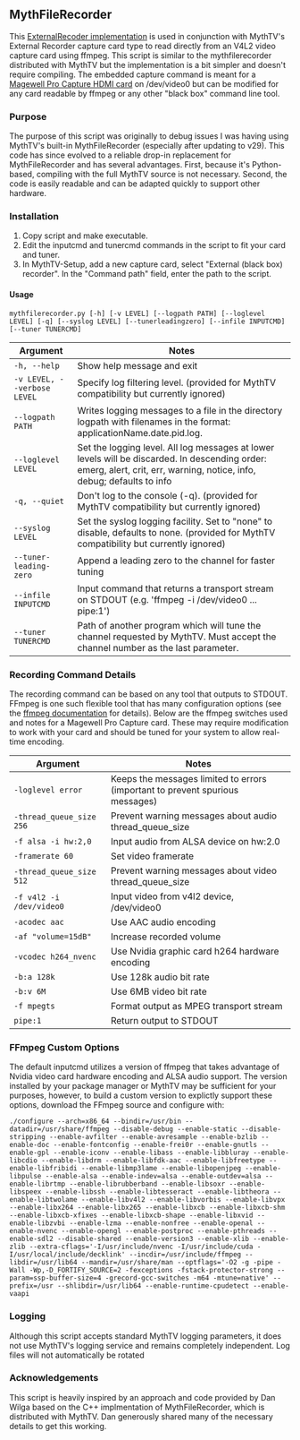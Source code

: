 ## MythFileRecorder

This [ExternalRecoder implementation](https://www.mythtv.org/wiki/ExternalRecorder) is used in conjunction with MythTV's External Recorder capture card type to read directly from an V4L2 video capture card using ffmpeg.  This script is similar to the mythfilerecorder distributed with MythTV but the implementation is a bit simpler and doesn't require compiling.  The embedded capture command is meant for a [Magewell Pro Capture HDMI card](http://www.magewell.com/pro-capture-hdmi) on /dev/video0 but can be modified for any card readable by ffmpeg or any other "black box" command line tool.


### Purpose
The purpose of this script was originally to debug issues I was having using MythTV's built-in MythFileRecorder (especially after updating to v29).  This code has since evolved to a reliable drop-in replacement for MythFileRecorder and has several advantages.  First, because it's Python-based, compiling with the full MythTV source is not necessary.  Second, the code is easily readable and can be adapted quickly to support other hardware.


### Installation
1. Copy script and make executable.
2. Edit the inputcmd and tunercmd commands in the script to fit your card and tuner.
3. In MythTV-Setup, add a new capture card, select "External (black box) recorder".  In the "Command path" field, enter the path to the script.


#### Usage

```
mythfilerecorder.py [-h] [-v LEVEL] [--logpath PATH] [--loglevel LEVEL] [-q] [--syslog LEVEL] [--tunerleadingzero] [--infile INPUTCMD] [--tuner TUNERCMD]
```


| Argument                    | Notes                                                  |
| --------------------------- | ------------------------------------------------------ |
| `-h, --help`                | Show help message and exit                             |
| `-v LEVEL, --verbose LEVEL` | Specify log filtering level. (provided for MythTV compatibility but currently ignored) |
| `--logpath PATH`            | Writes logging messages to a file in the directory logpath with filenames in the format: applicationName.date.pid.log. |
| `--loglevel LEVEL`          | Set the logging level. All log messages at lower levels will be discarded. In descending order: emerg, alert, crit, err, warning, notice, info, debug; defaults to info
| `-q, --quiet`               | Don't log to the console (-q). (provided for MythTV compatibility but currently ignored) |
| `--syslog LEVEL`            | Set the syslog logging facility. Set to "none" to disable, defaults to none. (provided for MythTV compatibility but currently ignored)   |
| `--tuner-leading-zero`      | Append a leading zero to the channel for faster tuning       |
| `--infile INPUTCMD`         | Input command that returns a transport stream on STDOUT (e.g. 'ffmpeg -i /dev/video0 ... pipe:1') |
| `--tuner TUNERCMD`          | Path of another program which will tune the channel requested by MythTV. Must accept the channel number as the last parameter. |


### Recording Command Details
The recording command can be based on any tool that outputs to STDOUT.  FFmpeg is one such flexible tool that has many configuration options (see the [ffmpeg documentation](https://ffmpeg.org/ffmpeg.html) for details).  Below are the ffmpeg switches used and notes for a Magewell Pro Capture card.  These may require modification to work with your card and should be tuned for your system to allow real-time encoding.


| Argument                  | Notes                                                  |
| --------------------------| ------------------------------------------------------ |
| `-loglevel error `        | Keeps the messages limited to errors \(important to prevent spurious messages\) |
| `-thread_queue_size 256 ` | Prevent warning messages about audio thread_queue_size |
| `-f alsa -i hw:2,0 `      | Input audio from ALSA device on hw:2.0                 |
| `-framerate 60 `          | Set video framerate                                    |
| `-thread_queue_size 512 ` | Prevent warning messages about video thread_queue_size |
| `-f v4l2 -i /dev/video0`  | Input video from v4l2 device, /dev/video0              |
| `-acodec aac `            | Use AAC audio encoding                                 |
| `-af "volume=15dB" `      | Increase recorded volume                               |
| `-vcodec h264_nvenc `     | Use Nvidia graphic card h264 hardware encoding         |
| `-b:a 128k `              | Use 128k audio bit rate                                |
| `-b:v 6M `                | Use 6MB video bit rate                                 |
| `-f mpegts `              | Format output as MPEG transport stream                 |
| `pipe:1`                  | Return output to STDOUT                                |


### FFmpeg Custom Options
The default inputcmd utilizes a version of ffmpeg that takes advantage of Nvidia video card hardware encoding and ALSA audio support.  The version installed by your package manager or MythTV may be sufficient for your purposes, however, to build a custom version to explictly support these options, download the FFmpeg source and configure with:

```
./configure --arch=x86_64 --bindir=/usr/bin --datadir=/usr/share/ffmpeg --disable-debug --enable-static --disable-stripping --enable-avfilter --enable-avresample --enable-bzlib --enable-doc --enable-fontconfig --enable-frei0r --enable-gnutls --enable-gpl --enable-iconv --enable-libass --enable-libbluray --enable-libcdio --enable-libdrm --enable-libfdk-aac --enable-libfreetype --enable-libfribidi --enable-libmp3lame --enable-libopenjpeg --enable-libpulse --enable-alsa --enable-indev=alsa --enable-outdev=alsa --enable-librtmp --enable-librubberband --enable-libsoxr --enable-libspeex --enable-libssh --enable-libtesseract --enable-libtheora --enable-libtwolame --enable-libv4l2 --enable-libvorbis --enable-libvpx --enable-libx264 --enable-libx265 --enable-libxcb --enable-libxcb-shm --enable-libxcb-xfixes --enable-libxcb-shape --enable-libxvid --enable-libzvbi --enable-lzma --enable-nonfree --enable-openal --enable-nvenc --enable-opengl --enable-postproc --enable-pthreads --enable-sdl2 --disable-shared --enable-version3 --enable-xlib --enable-zlib --extra-cflags='-I/usr/include/nvenc -I/usr/include/cuda -I/usr/local/include/decklink' --incdir=/usr/include/ffmpeg --libdir=/usr/lib64 --mandir=/usr/share/man --optflags='-O2 -g -pipe -Wall -Wp,-D_FORTIFY_SOURCE=2 -fexceptions -fstack-protector-strong --param=ssp-buffer-size=4 -grecord-gcc-switches -m64 -mtune=native' --prefix=/usr --shlibdir=/usr/lib64 --enable-runtime-cpudetect --enable-vaapi
```


### Logging
Although this script accepts standard MythTV logging parameters, it does not use MythTV's logging service and remains completely independent.  Log files will not automatically be rotated


### Acknowledgements
This script is heavily inspired by an approach and code provided by Dan Wilga based on the C++ implmentation of MythFileRecorder, which is distributed with MythTV.  Dan generously shared many of the necessary details to get this working.
